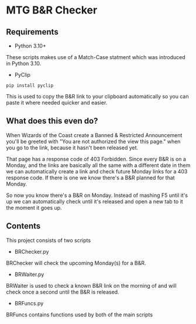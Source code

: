 # MTG B&R Checker


## Requirements

- Python 3.10+

These scripts makes use of a Match-Case statment which was introduced in Python 3.10.

- PyClip

`pip install pyclip`

This is used to copy the B&R link to your clipboard automatically so you can paste it where needed quicker and easier.

## What does this even do?
When Wizards of the Coast create a Banned & Restricted Announcement you'll be greeted with "You are not authorized the view this page." when you go to the link, because it hasn't been released yet.

That page has a response code of 403 Forbidden. Since every B&R is on a Monday, and the links are basically all the same with a different date in them we can automatically create a link and check future Monday links for a 403 response code. If there is one we know there's a B&R planned for that Monday.

So now you know there's a B&R on Monday. Instead of mashing F5 until it's up we can automatically check until it's released and open a new tab to it the moment it goes up.

## Contents
This project consists of two scripts

 - BRChecker.py

BRChecker will check the upcoming Monday(s) for a B&R.

 - BRWaiter.py

BRWaiter is used to check a known B&R link on the morning of and will check once a second until the B&R is released.

 - BRFuncs.py

BRFuncs contains functions used by both of the main scripts
